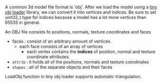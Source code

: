 A common 3d model file format is 'obj'.
After we load the model using a [tiny obj loader](https://github.com/tinyobjloader/tinyobjloader/blob/release/tiny_obj_loader.h) library, we can convert it into vertices and indices.
Be sure to set uint32_t type for indices because a model has a lot more vertices than 65535 in general.

An OBJ file consists fo positions, normals, texture coordinates and faces
- faces  : consist of an arbitrary amount of vertices.
	- each face consists of an array of vertices
		- each vertex contains the **indices** of position, normal and texture coordinate attributes.
- `attrib` : it holds all of the positions, normals and texture coordinates
- `shapes` : all of the separate objects and their faces

LoadObj function in tiny obj loader supports automatic triangulation.
